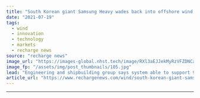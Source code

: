 ```yaml
---
title: "South Korean giant Samsung Heavy wades back into offshore wind with Tri-Star floater"
date: "2021-07-19"
tags: 
  - wind
  - innovation
  - technology
  - markets
  - recharge news
source: "recharge news"
image_url: "https://images-global.nhst.tech/image/RXl3aEJJekMyRzVFZDNCaXp4cGNNbThBSElRMVhBUDd5Vy9QeGRzNjM0QT0=/nhst/binary/a6f9793108ca4685910760b062684939"
image_fp: "/assets/img/post_thumbnails/105.jpg"
lead: "Engineering and shipbuilding group says system able to support 9.5MW turbine gets approval in principle from DNV"
article_url: "https://www.rechargenews.com/wind/south-korean-giant-samsung-heavy-wades-back-into-offshore-wind-with-tri-star-floater/2-1-1041779"
---
```


---
